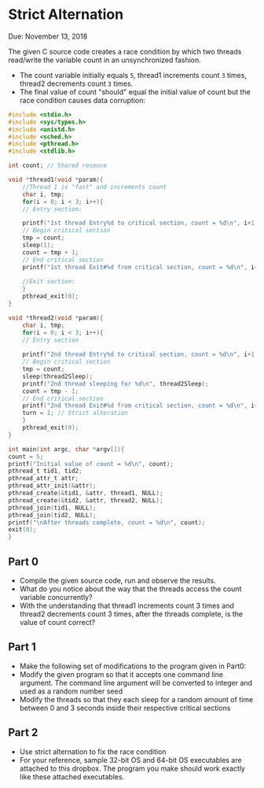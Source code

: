 # Strict Alternation
Due: November 13, 2018</br>

The given C source code creates a race condition by which two threads read/write the variable count in an unsynchronized fashion.  
+ The count variable initially equals `5`, thread1 increments count `3` times, thread2 decrements count `3` times.  
+ The final value of count "should" equal the initial value of count but the race condition causes data corruption:

```c
#include <stdio.h>
#include <sys/types.h>
#include <unistd.h>
#include <sched.h>
#include <pthread.h>
#include <stdlib.h>

int count; // Shared resouce

void *thread1(void *param){
    //Thread 1 is "fast" and increments count
    char i, tmp;
    for(i = 0; i < 3; i++){
    // Entry section:

    printf("1st thread Entry%d to critical section, count = %d\n", i+1, count);
    // Begin critical section
    tmp = count;
    sleep(1);
    count = tmp + 1;
    // End critical section
    printf("1st thread Exit#%d from critical section, count = %d\n", i+1, count);
    
    //Exit section:
    }
    pthread_exit(0);
}

void *thread2(void *param){
    char i, tmp;
    for(i = 0; i < 3; i++){
    // Entry section
    
    printf("2nd thread Entry%d to critical section, count = %d\n", i+1, count);
    // Begin critical section
    tmp = count;
    sleep(thread2Sleep);
    printf("2nd thread sleeping for %d\n", thread2Sleep);
    count = tmp - 1;
    // End critical section
    printf("2nd thread Exit#%d from critical section, count = %d\n", i+1, count);
    turn = 1; // Strict alteration
    }
    pthread_exit(0);
}

int main(int argc, char *argv[]){
count = 5;
printf("Initial value of count = %d\n", count);
pthread_t tid1, tid2;
pthread_attr_t attr;
pthread_attr_init(&attr);
pthread_create(&tid1, &attr, thread1, NULL);
pthread_create(&tid2, &attr, thread2, NULL);
pthread_join(tid1, NULL);
pthread_join(tid2, NULL);
printf("\nAfter threads complete, count = %d\n", count);
exit(0);
}

```

Part 0
---
+ Compile the given source code, run and observe the results.
+ What do you notice about the way that the threads access the count variable concurrently? 
+ With the understanding that thread1 increments count 3 times and thread2 decrements count 3 times, after the threads complete, is the value of count correct?

Part 1
---
+ Make the following set of modifications to the program given in Part0:
+ Modify the given program so that it accepts one command line argument.  The command line argument will be converted to integer and used as a random number seed
+ Modify the threads so that they each sleep for a random amount of time between 0 and 3 seconds inside their respective critical sections

Part 2
---
+ Use strict alternation to fix the race condition
+ For your reference, sample 32-bit OS and 64-bit OS executables are attached to this dropbox.  The program you make should work exactly like these attached executables.
